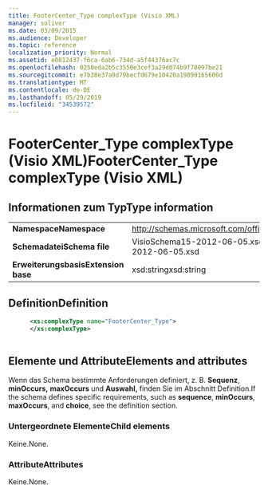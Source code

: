 ```yaml
---
title: FooterCenter_Type complexType (Visio XML)
manager: soliver
ms.date: 03/09/2015
ms.audience: Developer
ms.topic: reference
localization_priority: Normal
ms.assetid: e0812437-f6ca-6ab6-734d-a5f44376ac7c
ms.openlocfilehash: 0250eda2b5c3550e3cef3a29d074b9f78097be21
ms.sourcegitcommit: e7b38e37a9d79becfd679e10420a19890165606d
ms.translationtype: MT
ms.contentlocale: de-DE
ms.lasthandoff: 05/29/2019
ms.locfileid: "34539572"
---
```

# <a name="footercenter_type-complextype-visio-xml"></a><span data-ttu-id="c1709-102">FooterCenter_Type complexType (Visio XML)</span><span class="sxs-lookup"><span data-stu-id="c1709-102">FooterCenter_Type complexType (Visio XML)</span></span>

## <a name="type-information"></a><span data-ttu-id="c1709-103">Informationen zum Typ</span><span class="sxs-lookup"><span data-stu-id="c1709-103">Type information</span></span>

|||
|:-----|:-----|
|<span data-ttu-id="c1709-104">**Namespace**</span><span class="sxs-lookup"><span data-stu-id="c1709-104">**Namespace**</span></span> <br/> |http://schemas.microsoft.com/office/visio/2011/1/core  <br/> |
|<span data-ttu-id="c1709-105">**Schemadatei**</span><span class="sxs-lookup"><span data-stu-id="c1709-105">**Schema file**</span></span> <br/> |<span data-ttu-id="c1709-106">VisioSchema15-2012-06-05.xsd</span><span class="sxs-lookup"><span data-stu-id="c1709-106">VisioSchema15-2012-06-05.xsd</span></span>  <br/> |
|<span data-ttu-id="c1709-107">**Erweiterungsbasis**</span><span class="sxs-lookup"><span data-stu-id="c1709-107">**Extension base**</span></span> <br/> |<span data-ttu-id="c1709-108">xsd:string</span><span class="sxs-lookup"><span data-stu-id="c1709-108">xsd:string</span></span>  <br/> |
   
## <a name="definition"></a><span data-ttu-id="c1709-109">Definition</span><span class="sxs-lookup"><span data-stu-id="c1709-109">Definition</span></span>

```XML
      <xs:complexType name="FooterCenter_Type">
      </xs:complexType>
      
```

## <a name="elements-and-attributes"></a><span data-ttu-id="c1709-110">Elemente und Attribute</span><span class="sxs-lookup"><span data-stu-id="c1709-110">Elements and attributes</span></span>

<span data-ttu-id="c1709-111">Wenn das Schema bestimmte Anforderungen definiert, z. B. **Sequenz**, **minOccurs,** **maxOccurs** und **Auswahl,** finden Sie im Abschnitt Definition.</span><span class="sxs-lookup"><span data-stu-id="c1709-111">If the schema defines specific requirements, such as **sequence**, **minOccurs**, **maxOccurs**, and **choice**, see the definition section.</span></span> 
  
### <a name="child-elements"></a><span data-ttu-id="c1709-112">Untergeordnete Elemente</span><span class="sxs-lookup"><span data-stu-id="c1709-112">Child elements</span></span>

<span data-ttu-id="c1709-113">Keine.</span><span class="sxs-lookup"><span data-stu-id="c1709-113">None.</span></span>
  
### <a name="attributes"></a><span data-ttu-id="c1709-114">Attribute</span><span class="sxs-lookup"><span data-stu-id="c1709-114">Attributes</span></span>

<span data-ttu-id="c1709-115">Keine.</span><span class="sxs-lookup"><span data-stu-id="c1709-115">None.</span></span>
  

